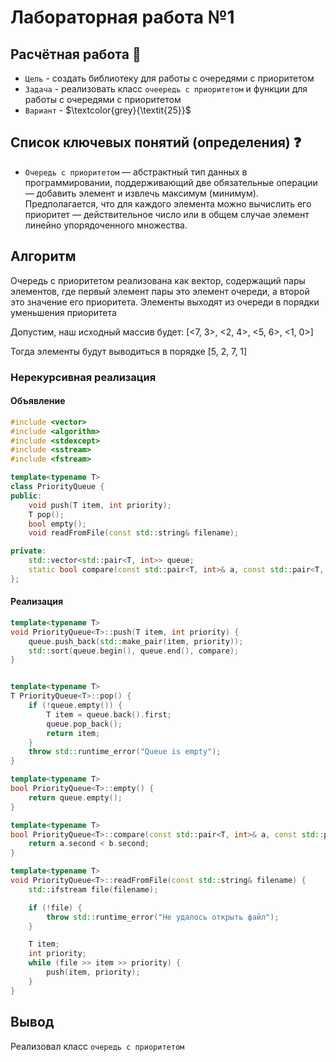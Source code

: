 # Лабораторная работа №1
## Расчётная работа 🔢


- `Цель` - создать библиотеку для работы с очередями с приоритетом
- `Задача` - реализовать класс `очеередь с приоритетом` и функции для работы с очередями с приоритетом
- `Вариант` - $\textcolor{grey}{\textit{25}}$

## Список ключевых понятий (определения) ❓
- `Очередь с приоритетом` — абстрактный тип данных в программировании, поддерживающий две обязательные операции — добавить элемент и извлечь максимум (минимум). Предполагается, что для каждого элемента можно вычислить его приоритет — действительное число или в общем случае элемент линейно упорядоченного множества.

## Алгоритм
 Очередь с приоритетом реализована как вектор, содержащий пары элементов, где первый элемент пары это элемент очереди, а второй это значение его приоритета. Элементы выходят из очереди в порядки уменьшения приоритета
 
 Допустим, наш исходный массив будет: [<7, 3>, <2, 4>, <5, 6>, <1, 0>]

Тогда элементы будут выводиться в порядке [5, 2, 7, 1] 
 


### Нерекурсивная реализация

#### Объявление

``` c++
#include <vector>
#include <algorithm>
#include <stdexcept>
#include <sstream>
#include <fstream>

template<typename T>
class PriorityQueue {
public:
    void push(T item, int priority);
    T pop();
    bool empty();
    void readFromFile(const std::string& filename);

private:
    std::vector<std::pair<T, int>> queue;
    static bool compare(const std::pair<T, int>& a, const std::pair<T, int>& b);
};
```

#### Реализация


``` c++
template<typename T>
void PriorityQueue<T>::push(T item, int priority) {
    queue.push_back(std::make_pair(item, priority));
    std::sort(queue.begin(), queue.end(), compare);
}


template<typename T>
T PriorityQueue<T>::pop() {
    if (!queue.empty()) {
        T item = queue.back().first;
        queue.pop_back();
        return item;
    }
    throw std::runtime_error("Queue is empty");
}

template<typename T>
bool PriorityQueue<T>::empty() {
    return queue.empty();
}

template<typename T>
bool PriorityQueue<T>::compare(const std::pair<T, int>& a, const std::pair<T, int>& b) {
    return a.second < b.second;
}

template<typename T>
void PriorityQueue<T>::readFromFile(const std::string& filename) {
    std::ifstream file(filename);

    if (!file) {
        throw std::runtime_error("Не удалось открыть файл");
    }

    T item;
    int priority;
    while (file >> item >> priority) {
        push(item, priority);
    }
}
```

## Вывод
 Реализовал класс `очередь с приоритетом`

